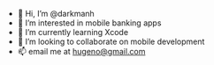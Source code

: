- 👋 Hi, I’m @darkmanh
- 👀 I’m interested in mobile banking apps
- 🌱 I’m currently learning Xcode
- 💞️ I’m looking to collaborate on mobile development
- 📫 email me at hugeno@gmail.com

<!---
darkmanh/darkmanh is a ✨ special ✨ repository because its `README.md` (this file) appears on your GitHub profile.
You can click the Preview link to take a look at your changes.
--->
